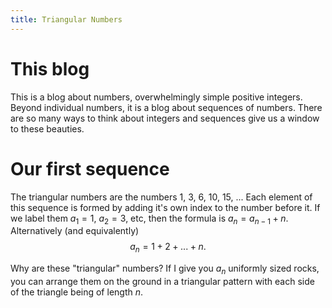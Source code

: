 ```yaml
---
title: Triangular Numbers
---
```


# This blog

This is a blog about numbers, overwhelmingly simple positive integers.  Beyond
individual numbers, it is a blog about sequences of numbers.  There are so many
ways to think about integers and sequences give us a window to these beauties.

# Our first sequence

The triangular numbers are the numbers $1$, $3$, $6$, $10$, $15$, ...  Each
element of this sequence is formed by adding it's own index to the number
before it.  If we label them $a_1=1$, $a_2=3$, etc, then the formula is
$a_{n}=a_{n-1}+n$.   Alternatively (and equivalently)
$$
a_n=1+2+...+n.
$$

Why are these "triangular" numbers?  If I give you $a_n$ uniformly sized rocks,
you can arrange them on the ground in a triangular pattern with each side of
the triangle being of length $n$.
